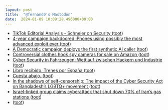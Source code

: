 ```yaml
---
layout: post
title:  "@fernand0's Mastodon"
date:  2024-01-09 10:09:28.496000+00:00
---
```

*  [TikTok Editorial Analysis - Schneier on Security ](https://www.schneier.com/blog/archives/2024/01/tiktok-editorial-analysis.htm) ([toot](https://mastodon.social/@fernand0/111725443055167135))
*  [4-year campaign backdoored iPhones using possibly the most advanced exploit ever ](https://arstechnica.com/security/2023/12/exploit-used-in-mass-iphone-infection-campaign-targeted-secret-hardware-feature) ([toot](https://mastodon.social/@fernand0/111725355187401483))
*  [A Democratic campaign deploys the first synthetic AI caller ](https://www.politico.com/news/2023/12/12/democratic-campaign-ai-caller-0013118) ([toot](https://mastodon.social/@fernand0/111723551523546464))
*  [Controversial clothes hook spy cameras for sale on Amazon ](https://www.bbc.com/news/technology-6765231) ([toot](https://mastodon.social/@fernand0/111721756297728078))
*  [Cyber Security in Fahrzeugen: Wettlauf zwischen Hackern und Industrie​ ](https://www.heise.de/hintergrund/Cyber-Security-in-Fahrzeugen-Wettlauf-zwischen-Hackern-und-Industrie-9318721.htm) ([toot](https://mastodon.social/@fernand0/111721442678495243))
*  [Libro recibido. Trenes por España ](https://fotografiasenmovimiento.wordpress.com/2024/01/08/libro-recibido-trenes-por-espana) ([toot](https://mastodon.social/@fernand0/111721408841944558))
*  [Cuesta abajo. ](https://avecesunafoto.wordpress.com/2024/01/08/cuesta-abajo) ([toot](https://mastodon.social/@fernand0/111721373083944687))
*  [In the shadows of self-censorship: The impact of the Cyber Security Act on Bangladesh’s LGBTQ+ movement ](https://globalvoices.org/2024/01/04/in-the-shadows-of-self-censorship-the-impact-of-the-cyber-security-act-on-bangladeshs-lgbtq-movement) ([toot](https://mastodon.social/@fernand0/111721298189548633))
*  [Israel-linked group claims cyberattack that shut down 70% of Iran’s gas stations  ](https://www.timesofisrael.com/israel-linked-group-claims-cyberattack-that-shuts-down-70-of-irans-gas-stations/) ([toot](https://mastodon.social/@fernand0/111721089156154645))
*  [ ](https://mastodon.social/users/fernand0/statuses/111720658895500712/activity) ([toot](https://mastodon.social/users/fernand0/statuses/111720658895500712/activity))

